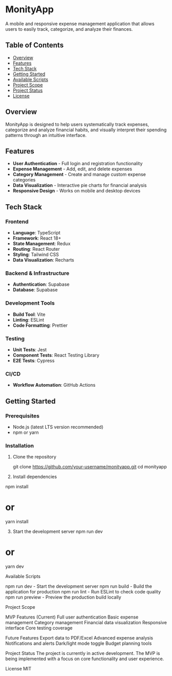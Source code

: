 # MonityApp

A mobile and responsive expense management application that allows users to easily track, categorize, and analyze their finances.

## Table of Contents

- [Overview](#overview)
- [Features](#features)
- [Tech Stack](#tech-stack)
- [Getting Started](#getting-started)
- [Available Scripts](#available-scripts)
- [Project Scope](#project-scope)
- [Project Status](#project-status)
- [License](#license)

## Overview

MonityApp is designed to help users systematically track expenses, categorize and analyze financial habits, and visually interpret their spending patterns through an intuitive interface.

## Features

- **User Authentication** - Full login and registration functionality
- **Expense Management** - Add, edit, and delete expenses
- **Category Management** - Create and manage custom expense categories
- **Data Visualization** - Interactive pie charts for financial analysis
- **Responsive Design** - Works on mobile and desktop devices

## Tech Stack

### Frontend

- **Language**: TypeScript
- **Framework**: React 18+
- **State Management**: Redux
- **Routing**: React Router
- **Styling**: Tailwind CSS
- **Data Visualization**: Recharts

### Backend & Infrastructure

- **Authentication**: Supabase
- **Database**: Supabase

### Development Tools

- **Build Tool**: Vite
- **Linting**: ESLint
- **Code Formatting**: Prettier

### Testing

- **Unit Tests**: Jest
- **Component Tests**: React Testing Library
- **E2E Tests**: Cypress

### CI/CD

- **Workflow Automation**: GitHub Actions

## Getting Started

### Prerequisites

- Node.js (latest LTS version recommended)
- npm or yarn

### Installation

1. Clone the repository

   git clone https://github.com/your-username/monityapp.git
   cd monityapp

2. Install dependencies

npm install

# or

yarn install

3. Start the development server
   npm run dev

# or

yarn dev

Available Scripts

npm run dev - Start the development server
npm run build - Build the application for production
npm run lint - Run ESLint to check code quality
npm run preview - Preview the production build locally

Project Scope

MVP Features (Current)
Full user authentication
Basic expense management
Category management
Financial data visualization
Responsive interface
Core testing coverage

Future Features
Export data to PDF/Excel
Advanced expense analysis
Notifications and alerts
Dark/light mode toggle
Budget planning tools

Project Status
The project is currently in active development. The MVP is being implemented with a focus on core functionality and user experience.

License
MIT
